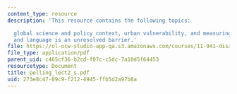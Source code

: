 ```yaml
---
content_type: resource
description: 'This resource contains the following topics:

  global science and policy context, urban vulnerability, and measuring vulnerability,
  and language is an unresolved barrier.'
file: https://ol-ocw-studio-app-qa.s3.amazonaws.com/courses/11-941-disaster-vulnerability-and-resilience-spring-2005/273e8c4709c9f2124945ffb5d2a97b8a_pelling_lect2_s.pdf
file_type: application/pdf
parent_uid: c465cf36-b2cd-f07c-c5dc-7a10d5f64453
resourcetype: Document
title: pelling_lect2_s.pdf
uid: 273e8c47-09c9-f212-4945-ffb5d2a97b8a
---
```

